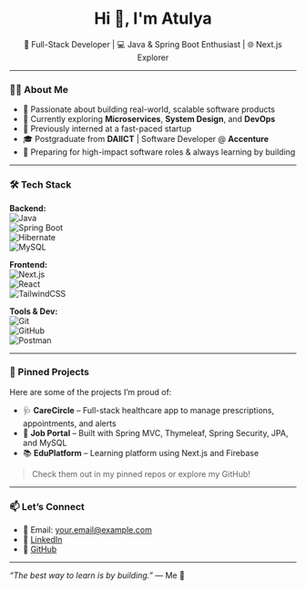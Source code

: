<h1 align="center">Hi 👋, I'm Atulya</h1>
<p align="center">
  🚀 Full-Stack Developer | 💻 Java & Spring Boot Enthusiast | 🌐 Next.js Explorer
</p>

---

### 👨‍💻 About Me

- 🎯 Passionate about building real-world, scalable software products  
- 🌱 Currently exploring **Microservices**, **System Design**, and **DevOps**  
- 💼 Previously interned at a fast-paced startup  
- 🎓 Postgraduate from **DAIICT** | Software Developer @ **Accenture**  
- 📍 Preparing for high-impact software roles & always learning by building

---

### 🛠️ Tech Stack

**Backend:**  
![Java](https://img.shields.io/badge/Java-%23ED8B00.svg?style=flat&logo=java&logoColor=white)  
![Spring Boot](https://img.shields.io/badge/Spring%20Boot-6DB33F?style=flat&logo=springboot&logoColor=white)  
![Hibernate](https://img.shields.io/badge/Hibernate-59666C?style=flat&logo=hibernate&logoColor=white)  
![MySQL](https://img.shields.io/badge/MySQL-4479A1?style=flat&logo=mysql&logoColor=white)

**Frontend:**  
![Next.js](https://img.shields.io/badge/Next.js-000000?style=flat&logo=nextdotjs&logoColor=white)  
![React](https://img.shields.io/badge/React-20232A?style=flat&logo=react&logoColor=61DAFB)  
![TailwindCSS](https://img.shields.io/badge/TailwindCSS-06B6D4?style=flat&logo=tailwindcss&logoColor=white)

**Tools & Dev:**  
![Git](https://img.shields.io/badge/Git-F05032?style=flat&logo=git&logoColor=white)  
![GitHub](https://img.shields.io/badge/GitHub-181717?style=flat&logo=github&logoColor=white)  
![Postman](https://img.shields.io/badge/Postman-FF6C37?style=flat&logo=postman&logoColor=white)

---

### 📌 Pinned Projects

Here are some of the projects I’m proud of:

- 🩺 **CareCircle** – Full-stack healthcare app to manage prescriptions, appointments, and alerts  
- 💼 **Job Portal** – Built with Spring MVC, Thymeleaf, Spring Security, JPA, and MySQL  
- 📚 **EduPlatform** – Learning platform using Next.js and Firebase  

> Check them out in my pinned repos or explore my GitHub!

---

### 📫 Let’s Connect

- 💌 Email: your.email@example.com  
- 💼 [LinkedIn](https://linkedin.com/in/your-profile)  
- 🧠 [GitHub](https://github.com/yourusername)

---

_“The best way to learn is by building.”_ — Me 🙌
